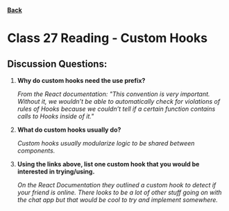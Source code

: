 **[Back](https://clayton-jones.github.io/reading-notes/)**

# Class 27 Reading - Custom Hooks  

## Discussion Questions:  
  
1. **Why do custom hooks need the use prefix?**  

    *From the React documentation: "This convention is very important. Without it, we wouldn’t be able to automatically check for violations of rules of Hooks because we couldn’t tell if a certain function contains calls to Hooks inside of it."*  

2. **What do custom hooks usually do?**  

    *Custom hooks usually modularize logic to be shared between components.*  

3. **Using the links above, list one custom hook that you would be interested in trying/using.**  

    *On the React Documentation they outlined a custom hook to detect if your friend is online. There looks to be a lot of other stuff going on with the chat app but that would be cool to try and implement somewhere.* 



